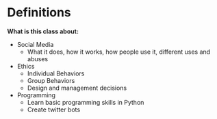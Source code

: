 # Definitions

**What is this class about:**
- Social Media
  - What it does, how it works, how people use it, different uses and abuses
- Ethics
  - Individual Behaviors
  - Group Behaviors
  - Design and management decisions
- Programming
  - Learn basic programming skills in Python
  - Create twitter bots
